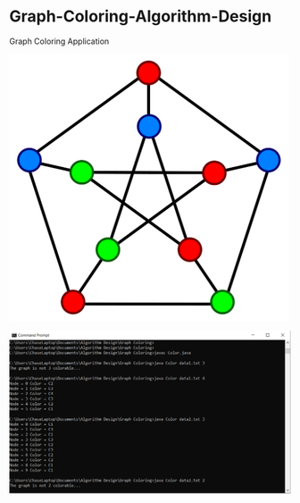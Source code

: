 # Graph-Coloring-Algorithm-Design
Graph Coloring Application
<style>
      .img-container {
        text-align: center;
        display: block;
      }
    </style>
<img src="/imageColoring.png" width="500" text-align="center"></img>

![](/cmdColoring.PNG)
